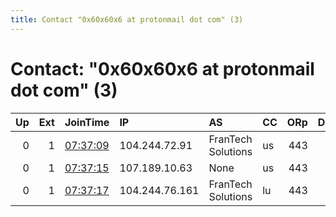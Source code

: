 ```yaml
---
title: Contact "0x60x60x6 at protonmail dot com" (3)
---
```


# Contact: "0x60x60x6 at protonmail dot com" (3)

|   Up |   Ext | JoinTime                                                                                            | IP             | AS                 | CC   |   ORp |   Dirp | OS    | Version   | Nickname   |   eFamMembers |
|-----:|------:|:----------------------------------------------------------------------------------------------------|:---------------|:-------------------|:-----|------:|-------:|:------|:----------|:-----------|--------------:|
|    0 |     1 | [07:37:09](https://metrics.torproject.org/rs.html#details/D0D25CFA7FA1867E7C24765F6BA589DA1EFBE697) | 104.244.72.91  | FranTech Solutions | us   |   443 |      0 | Linux | 0.4.4.6   | torex37    |            37 |
|    0 |     1 | [07:37:15](https://metrics.torproject.org/rs.html#details/C7AE9C003F6B3A41051D6559B7E41AA028FE3F69) | 107.189.10.63  | None               | us   |   443 |      0 | Linux | 0.4.4.6   | torex38    |            37 |
|    0 |     1 | [07:37:17](https://metrics.torproject.org/rs.html#details/4A3F36D1B81635B08B4FF7931F5D823FDC08C996) | 104.244.76.161 | FranTech Solutions | lu   |   443 |      0 | Linux | 0.4.4.6   | torex39    |            37 |

